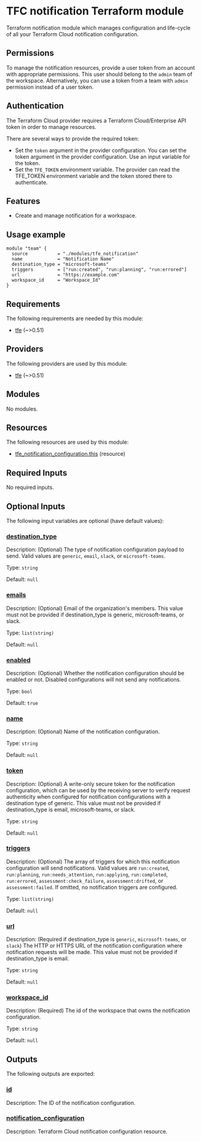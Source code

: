# TFC notification Terraform module

Terraform notification module which manages configuration and life-cycle 
of all your Terraform Cloud notification configuration.

## Permissions

To manage the notification resources, provide a user token from an account with 
appropriate permissions. This user should belong to the `admin` team of the workspace. 
Alternatively, you can use a token from a team with `admin` permission instead of a
user token.

## Authentication

The Terraform Cloud provider requires a Terraform Cloud/Enterprise API token in 
order to manage resources.

There are several ways to provide the required token:

- Set the `token` argument in the provider configuration. You can set the token argument in the provider configuration. Use an
input variable for the token.
- Set the `TFE_TOKEN` environment variable. The provider can read the TFE_TOKEN environment variable and the token stored there
to authenticate.

## Features

- Create and manage notification for a workspace.

## Usage example
```hcl
module "team" {
  source           = "./modules/tfe_notification"
  name             = "Notification Name"
  destination_type = "microsoft-teams"
  triggers         = ["run:created", "run:planning", "run:errored"]
  url              = "https://example.com"
  workspace_id     = "Workspace_Id"
}
```

<!-- BEGIN_TF_DOCS -->
## Requirements

The following requirements are needed by this module:

- <a name="requirement_tfe"></a> [tfe](#requirement\_tfe) (~>0.51)

## Providers

The following providers are used by this module:

- <a name="provider_tfe"></a> [tfe](#provider\_tfe) (~>0.51)

## Modules

No modules.

## Resources

The following resources are used by this module:

- [tfe_notification_configuration.this](https://registry.terraform.io/providers/hashicorp/tfe/latest/docs/resources/notification_configuration) (resource)

## Required Inputs

No required inputs.

## Optional Inputs

The following input variables are optional (have default values):

### <a name="input_destination_type"></a> [destination\_type](#input\_destination\_type)

Description: (Optional) The type of notification configuration payload to send. Valid values are `generic`, `email`, `slack`, or `microsoft-teams`.

Type: `string`

Default: `null`

### <a name="input_emails"></a> [emails](#input\_emails)

Description: (Optional) Email of the organization's members. This value must not be provided if destination\_type is generic, microsoft-teams, or slack.

Type: `list(string)`

Default: `null`

### <a name="input_enabled"></a> [enabled](#input\_enabled)

Description: (Optional) Whether the notification configuration should be enabled or not. Disabled configurations will not send any notifications.

Type: `bool`

Default: `true`

### <a name="input_name"></a> [name](#input\_name)

Description: (Optional) Name of the notification configuration.

Type: `string`

Default: `null`

### <a name="input_token"></a> [token](#input\_token)

Description: (Optional) A write-only secure token for the notification configuration, which can be used by the receiving server to verify request authenticity when configured for notification configurations with a destination type of generic. This value must not be provided if destination\_type is email, microsoft-teams, or slack.

Type: `string`

Default: `null`

### <a name="input_triggers"></a> [triggers](#input\_triggers)

Description: (Optional) The array of triggers for which this notification configuration will send notifications. Valid values are `run:created`, `run:planning`, `run:needs_attention`, `run:applying`, `run:completed`, `run:errored`, `assessment:check_failure`, `assessment:drifted`, or `assessment:failed`. If omitted, no notification triggers are configured.

Type: `list(string)`

Default: `null`

### <a name="input_url"></a> [url](#input\_url)

Description: (Required if destination\_type is `generic`, `microsoft-teams`, or `slack`) The HTTP or HTTPS URL of the notification configuration where notification requests will be made. This value must not be provided if destination\_type is email.

Type: `string`

Default: `null`

### <a name="input_workspace_id"></a> [workspace\_id](#input\_workspace\_id)

Description: (Required) The id of the workspace that owns the notification configuration.

Type: `string`

Default: `null`

## Outputs

The following outputs are exported:

### <a name="output_id"></a> [id](#output\_id)

Description: The ID of the notification configuration.

### <a name="output_notification_configuration"></a> [notification\_configuration](#output\_notification\_configuration)

Description: Terraform Cloud notification configuration resource.
<!-- END_TF_DOCS -->